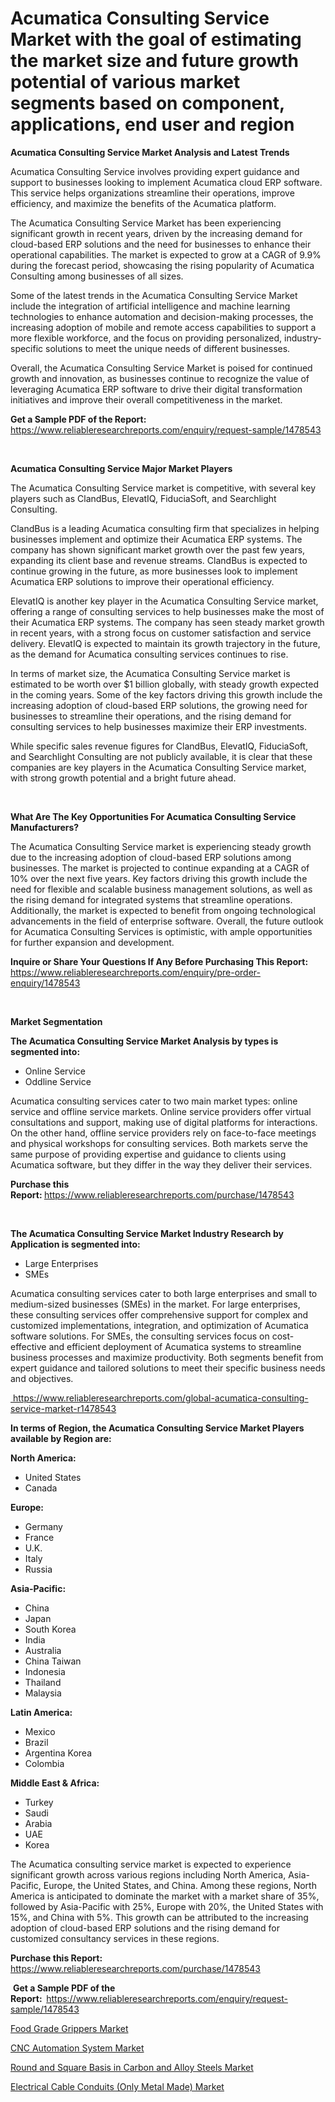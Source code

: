 <p><h1>Acumatica Consulting Service Market with the goal of estimating the market size and future growth potential of various market segments based on component, applications, end user and region</h1></p><p><strong>Acumatica Consulting Service Market Analysis and Latest Trends</strong></p>
<p><p>Acumatica Consulting Service involves providing expert guidance and support to businesses looking to implement Acumatica cloud ERP software. This service helps organizations streamline their operations, improve efficiency, and maximize the benefits of the Acumatica platform.</p><p>The Acumatica Consulting Service Market has been experiencing significant growth in recent years, driven by the increasing demand for cloud-based ERP solutions and the need for businesses to enhance their operational capabilities. The market is expected to grow at a CAGR of 9.9% during the forecast period, showcasing the rising popularity of Acumatica Consulting among businesses of all sizes.</p><p>Some of the latest trends in the Acumatica Consulting Service Market include the integration of artificial intelligence and machine learning technologies to enhance automation and decision-making processes, the increasing adoption of mobile and remote access capabilities to support a more flexible workforce, and the focus on providing personalized, industry-specific solutions to meet the unique needs of different businesses.</p><p>Overall, the Acumatica Consulting Service Market is poised for continued growth and innovation, as businesses continue to recognize the value of leveraging Acumatica ERP software to drive their digital transformation initiatives and improve their overall competitiveness in the market.</p></p>
<p><strong>Get a Sample PDF of the Report:&nbsp;</strong> <a href="https://www.reliableresearchreports.com/enquiry/request-sample/1478543">https://www.reliableresearchreports.com/enquiry/request-sample/1478543</a></p>
<p>&nbsp;</p>
<p><strong>Acumatica Consulting Service Major Market Players</strong></p>
<p><p>The Acumatica Consulting Service market is competitive, with several key players such as ClandBus, ElevatIQ, FiduciaSoft, and Searchlight Consulting. </p><p>ClandBus is a leading Acumatica consulting firm that specializes in helping businesses implement and optimize their Acumatica ERP systems. The company has shown significant market growth over the past few years, expanding its client base and revenue streams. ClandBus is expected to continue growing in the future, as more businesses look to implement Acumatica ERP solutions to improve their operational efficiency.</p><p>ElevatIQ is another key player in the Acumatica Consulting Service market, offering a range of consulting services to help businesses make the most of their Acumatica ERP systems. The company has seen steady market growth in recent years, with a strong focus on customer satisfaction and service delivery. ElevatIQ is expected to maintain its growth trajectory in the future, as the demand for Acumatica consulting services continues to rise.</p><p>In terms of market size, the Acumatica Consulting Service market is estimated to be worth over $1 billion globally, with steady growth expected in the coming years. Some of the key factors driving this growth include the increasing adoption of cloud-based ERP solutions, the growing need for businesses to streamline their operations, and the rising demand for consulting services to help businesses maximize their ERP investments.</p><p>While specific sales revenue figures for ClandBus, ElevatIQ, FiduciaSoft, and Searchlight Consulting are not publicly available, it is clear that these companies are key players in the Acumatica Consulting Service market, with strong growth potential and a bright future ahead.</p></p>
<p>&nbsp;</p>
<p><strong>What Are The Key Opportunities For Acumatica Consulting Service Manufacturers?</strong></p>
<p><p>The Acumatica Consulting Service market is experiencing steady growth due to the increasing adoption of cloud-based ERP solutions among businesses. The market is projected to continue expanding at a CAGR of 10% over the next five years. Key factors driving this growth include the need for flexible and scalable business management solutions, as well as the rising demand for integrated systems that streamline operations. Additionally, the market is expected to benefit from ongoing technological advancements in the field of enterprise software. Overall, the future outlook for Acumatica Consulting Services is optimistic, with ample opportunities for further expansion and development.</p></p>
<p><strong>Inquire or Share Your Questions If Any Before Purchasing This Report:</strong> <a href="https://www.reliableresearchreports.com/enquiry/pre-order-enquiry/1478543">https://www.reliableresearchreports.com/enquiry/pre-order-enquiry/1478543</a></p>
<p>&nbsp;</p>
<p><strong>Market Segmentation</strong></p>
<p><strong>The Acumatica Consulting Service Market Analysis by types is segmented into:</strong></p>
<p><ul><li>Online Service</li><li>Oddline Service</li></ul></p>
<p><p>Acumatica consulting services cater to two main market types: online service and offline service markets. Online service providers offer virtual consultations and support, making use of digital platforms for interactions. On the other hand, offline service providers rely on face-to-face meetings and physical workshops for consulting services. Both markets serve the same purpose of providing expertise and guidance to clients using Acumatica software, but they differ in the way they deliver their services.</p></p>
<p><strong>Purchase this Report:&nbsp;</strong><a href="https://www.reliableresearchreports.com/purchase/1478543">https://www.reliableresearchreports.com/purchase/1478543</a></p>
<p>&nbsp;</p>
<p><strong>The Acumatica Consulting Service Market Industry Research by Application is segmented into:</strong></p>
<p><ul><li>Large Enterprises</li><li>SMEs</li></ul></p>
<p><p>Acumatica consulting services cater to both large enterprises and small to medium-sized businesses (SMEs) in the market. For large enterprises, these consulting services offer comprehensive support for complex and customized implementations, integration, and optimization of Acumatica software solutions. For SMEs, the consulting services focus on cost-effective and efficient deployment of Acumatica systems to streamline business processes and maximize productivity. Both segments benefit from expert guidance and tailored solutions to meet their specific business needs and objectives.</p></p>
<p><a href="https://www.reliableresearchreports.com/global-acumatica-consulting-service-market-r1478543">&nbsp;https://www.reliableresearchreports.com/global-acumatica-consulting-service-market-r1478543</a></p>
<p><strong>In terms of Region, the Acumatica Consulting Service Market Players available by Region are:</strong></p>
<p>
    <p> <strong> North America: </strong>
        <ul>
            <li>United States</li>
            <li>Canada</li>
        </ul>
        </p> 
    <p> <strong> Europe: </strong>
        <ul>
            <li>Germany</li>
            <li>France</li>
            <li>U.K.</li>
            <li>Italy</li>
            <li>Russia</li>
        </ul>
        </p> 
    <p> <strong> Asia-Pacific: </strong>
        <ul>
            <li>China</li>
            <li>Japan</li>
            <li>South Korea</li>
            <li>India</li>
            <li>Australia</li>
            <li>China Taiwan</li>
            <li>Indonesia</li>
            <li>Thailand</li>
            <li>Malaysia</li>
        </ul>
        </p> 
    <p> <strong> Latin America: </strong>
        <ul>
            <li>Mexico</li>
            <li>Brazil</li>
            <li>Argentina Korea</li>
            <li>Colombia</li>
        </ul>
        </p> 
    <p> <strong> Middle East & Africa: </strong>
        <ul>
            <li>Turkey</li>
            <li>Saudi</li>
            <li>Arabia</li>
            <li>UAE</li>
            <li>Korea</li>
        </ul>
    </p>
    </p>
<p><p>The Acumatica consulting service market is expected to experience significant growth across various regions including North America, Asia-Pacific, Europe, the United States, and China. Among these regions, North America is anticipated to dominate the market with a market share of 35%, followed by Asia-Pacific with 25%, Europe with 20%, the United States with 15%, and China with 5%. This growth can be attributed to the increasing adoption of cloud-based ERP solutions and the rising demand for customized consultancy services in these regions.</p></p>
<p><strong>Purchase this Report: </strong><a href="https://www.reliableresearchreports.com/purchase/1478543">https://www.reliableresearchreports.com/purchase/1478543</a></p>
<p>&nbsp;<strong>Get a Sample PDF of the Report:&nbsp;&nbsp;</strong><a href="https://www.reliableresearchreports.com/enquiry/request-sample/1478543">https://www.reliableresearchreports.com/enquiry/request-sample/1478543</a></p>
<p><strong></strong></p>
<p><p><a href="https://medium.com/@richard.james09789/food-grade-grippers-market-a-global-and-regional-analysis-2024-2031-1afb4f3b0e6d">Food Grade Grippers Market</a></p><p><a href="https://medium.com/@elzaziemann1943/global-cnc-automation-system-market-analysis-trends-forecasts-and-growth-opportunities-2024-753991bd531c">CNC Automation System Market</a></p><p><a href="https://github.com/zmnbyevx75/Market-Research-Report-List-1/blob/main/round-and-square-basis-in-carbon-and-alloy-steels-market.md">Round and Square Basis in Carbon and Alloy Steels Market</a></p><p><a href="https://github.com/kmatchooka/Market-Research-Report-List-1/blob/main/electrical-cable-conduits-only-metal-made-market.md">Electrical Cable Conduits (Only Metal Made) Market</a></p></p>